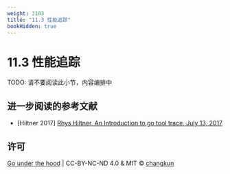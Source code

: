 ```yaml
---
weight: 3103
title: "11.3 性能追踪"
bookHidden: true
---
```


# 11.3 性能追踪

TODO: 请不要阅读此小节，内容编排中

## 进一步阅读的参考文献

- [Hiltner 2017] [Rhys Hiltner, An Introduction to go tool trace, July 13, 2017](https://about.sourcegraph.com/go/an-introduction-to-go-tool-trace-rhys-hiltner)

## 许可

[Go under the hood](https://github.com/golang-design/under-the-hood) | CC-BY-NC-ND 4.0 & MIT &copy; [changkun](https://changkun.de)
